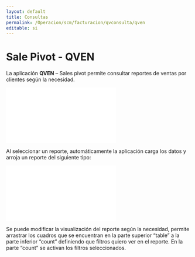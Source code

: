 ```yaml
---
layout: default
title: Consultas
permalink: /Operacion/scm/facturacion/qvconsulta/qven
editable: si
---
```


# Sale Pivot - QVEN

La aplicación **QVEN** – Sales pivot permite consultar reportes de ventas por clientes según la necesidad.

![](qven.pgn)

Al seleccionar un reporte, automáticamente la aplicación carga los datos y arroja un reporte del siguiente tipo:

![](qven2.pgn)

Se puede modificar la visualización del reporte según la necesidad, permite arrastrar los cuadros que se encuentran en la parte superior “table” a la parte inferior “count” definiendo que filtros quiero ver en el reporte. En la parte “count” se activan los filtros seleccionados.




